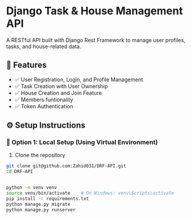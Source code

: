 # Django Task & House Management API

A RESTful API built with Django Rest Framework to manage user profiles, tasks, and house-related data.

## 🚀 Features

- ✅ User Registration, Login, and Profile Management  
- ✅ Task Creation with User Ownership  
- ✅ House Creation and Join Feature  
- ✅ Members funtionality  
- ✅ Token Authentication  



## ⚙️ Setup Instructions

### 🔧 Option 1: Local Setup (Using Virtual Environment)

1. Clone the repository  
```bash
git clone git@github.com:Zahid031/DRF-API.git
cd DRF-API


python -m venv venv
source venv/bin/activate    # On Windows: venv\Scripts\activate
pip install -r requirements.txt
python manage.py migrate
python manage.py runserver





